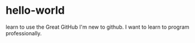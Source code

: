 # hello-world
learn to use the Great GitHub
I'm new to github. I want to learn to program professionally.
